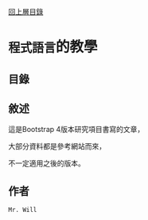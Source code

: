 [回上層目錄](../README.md)

# `程式語言`的教學

## **目錄**

## **敘述**
這是Bootstrap 4版本研究項目書寫的文章，

大部分資料都是參考網站而來，

不一定適用之後的版本。

## **作者**
`Mr. Will`
